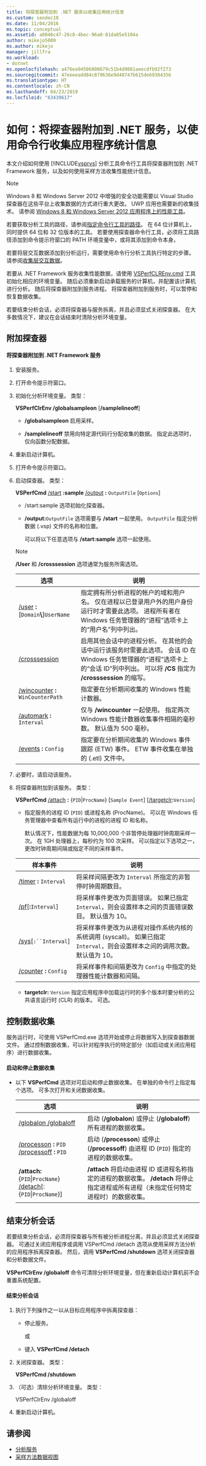 ```yaml
---
title: 将探查器附加到 .NET 服务以收集应用统计信息
ms.custom: seodec18
ms.date: 11/04/2016
ms.topic: conceptual
ms.assetid: a0046c47-26c8-4bec-96a0-81da05e5104a
author: mikejo5000
ms.author: mikejo
manager: jillfra
ms.workload:
- dotnet
ms.openlocfilehash: a476ea94506800679c51b4d9081aeecdfb92f273
ms.sourcegitcommit: 47eeeeadd84c879636e9d48747b615de69384356
ms.translationtype: HT
ms.contentlocale: zh-CN
ms.lasthandoff: 04/23/2019
ms.locfileid: "63439617"
---
```

# <a name="how-to-attach-the-profiler-to-a-net-service-to-collect-application-statistics-by-using-the-command-line"></a>如何：将探查器附加到 .NET 服务，以使用命令行收集应用程序统计信息
本文介绍如何使用 [!INCLUDE[vsprvs](../code-quality/includes/vsprvs_md.md)] 分析工具命令行工具将探查器附加到 .NET Framework 服务，以及如何使用采样方法收集性能统计信息。

> [!NOTE]
> Windows 8 和 Windows Server 2012 中增强的安全功能需要以 Visual Studio 探查器在这些平台上收集数据的方式进行重大更改。 UWP 应用也需要新的收集技术。 请参阅 [Windows 8 和 Windows Server 2012 应用程序上的性能工具](../profiling/performance-tools-on-windows-8-and-windows-server-2012-applications.md)。
>
> 若要获取分析工具的路径，请参阅[指定命令行工具的路径](../profiling/specifying-the-path-to-profiling-tools-command-line-tools.md)。 在 64 位计算机上，同时提供 64 位和 32 位版本的工具。 若要使用探查器命令行工具，必须将工具路径添加到命令提示符窗口的 PATH 环境变量中，或将其添加到命令本身。
>
> 若要将层交互数据添加到分析运行，需要使用命令行分析工具执行特定的步骤。 请参阅[收集层交互数据](../profiling/adding-tier-interaction-data-from-the-command-line.md)。

 若要从 .NET Framework 服务收集性能数据，请使用 [VSPerfCLREnv.cmd](../profiling/vsperfclrenv.md) 工具初始化相应的环境变量。 随后必须重新启动承载服务的计算机，并配置该计算机进行分析。 随后将探查器附加到服务进程。 将探查器附加到服务时，可以暂停和恢复数据收集。

 若要结束分析会话，必须将探查器与服务拆离，并且必须显式关闭探查器。 在大多数情况下，建议在会话结束时清除分析环境变量。

## <a name="attach-the-profiler"></a>附加探查器

#### <a name="to-attach-the-profiler-to-a-net-framework-service"></a>将探查器附加到 .NET Framework 服务

1. 安装服务。

2. 打开命令提示符窗口。

3. 初始化分析环境变量。 类型：

    **VSPerfClrEnv /globalsampleon** [**/samplelineoff**]

   - **/globalsampleon** 启用采样。

   - **/samplelineoff** 禁用向特定源代码行分配收集的数据。 指定此选项时，仅向函数分配数据。

4. 重新启动计算机。

5. 打开命令提示符窗口。

6. 启动探查器。 类型：

    **VSPerfCmd**  [/start](../profiling/start.md) **:sample**  [/output](../profiling/output.md) **:** `OutputFile` [`Options`]

   - /start:sample 选项初始化探查器。

   - **/output:**`OutputFile` 选项需要与 **/start** 一起使用。 `OutputFile` 指定分析数据 (.vsp) 文件的名称和位置。

     可以将以下任意选项与 **/start:sample** 选项一起使用。

   > [!NOTE]
   > **/User** 和 **/crosssession** 选项通常为服务所需选项。

   | 选项 | 说明 |
   | - | - |
   | [/user](../profiling/user-vsperfcmd.md) **:**[`Domain`**\\**]`UserName` | 指定拥有所分析进程的帐户的域和用户名。 仅在进程以已登录用户外的用户身份运行时才需要此选项。 进程所有者在 Windows 任务管理器的“进程”选项卡上的“用户名”列中列出。 |
   | [/crosssession](../profiling/crosssession.md) | 启用其他会话中的进程分析。 在其他的会话中运行该服务时需要此选项。 会话 ID 在 Windows 任务管理器的“进程”选项卡上的“会话 ID”列中列出。 可以将 **/CS** 指定为 **/crosssession** 的缩写。 |
   | [/wincounter](../profiling/wincounter.md) **:** `WinCounterPath` | 指定要在分析期间收集的 Windows 性能计数器。 |
   | [/automark](../profiling/automark.md) **:** `Interval` | 仅与 **/wincounter** 一起使用。 指定两次 Windows 性能计数器收集事件相隔的毫秒数。 默认值为 500 毫秒。 |
   | [/events](../profiling/events-vsperfcmd.md) **:** `Config` | 指定要在分析期间收集的 Windows 事件跟踪 (ETW) 事件。 ETW 事件收集在单独的 (.etl) 文件中。 |

7. 必要时，请启动该服务。

8. 将探查器附加到该服务。 类型：

    **VSPerfCmd**  [/attach](../profiling/attach.md) **:** {`PID`&#124;`ProcName`} [`Sample Event`] [[/targetclr](../profiling/targetclr.md)**:**`Version`]

   - 指定服务的进程 ID (`PID`) 或进程名称 (ProcName)。 可以在 Windows 任务管理器中查看所有运行中的进程的进程 ID 和名称。

     默认情况下，性能数据为每 10,000,000 个非暂停处理器时钟周期采样一次。 在 1GH 处理器上，每秒约为 100 次采样。 可以指定以下选项之一，更改时钟周期间隔或指定不同的采样事件。

   |样本事件|说明|
   |------------------|-----------------|
   |[/timer](../profiling/timer.md) **:** `Interval`|将采样间隔更改为 `Interval` 所指定的非暂停时钟周期数目。|
   |[/pf](../profiling/pf.md)[**:**`Interval`]|将采样事件更改为页面错误。 如果已指定 `Interval`，则会设置样本之间的页面错误数目。 默认值为 10。|
   |[/sys](../profiling/sys-vsperfcmd.md)[`:``Interval`]|将采样事件更改为从进程对操作系统内核的系统调用 (syscall)。 如果已指定 `Interval`，则会设置样本之间的调用次数。 默认值为 10。|
   |[/counter](../profiling/counter.md) **:** `Config`|将采样事件和间隔更改为 `Config` 中指定的处理器性能计数器和间隔。|

   - **targetclr:** `Version` 指定应用程序中加载运行时的多个版本时要分析的公共语言运行时 (CLR) 的版本。 可选。

## <a name="control-data-collection"></a>控制数据收集
 服务运行时，可使用 VSPerfCmd.exe 选项开始或停止将数据写入到探查器数据文件。 通过控制数据收集，可以针对程序执行的特定部分（如启动或关闭应用程序）进行数据收集。

#### <a name="to-start-and-stop-data-collection"></a>启动和停止数据收集

- 以下 **VSPerfCmd** 选项对可启动和停止数据收集。 在单独的命令行上指定每个选项。 可多次打开和关闭数据收集。

    |选项|说明|
    |------------|-----------------|
    |[/globalon /globaloff](../profiling/globalon-and-globaloff.md)|启动 (**/globalon**) 或停止 (**/globaloff**) 所有进程的数据收集。|
    |[/processon](../profiling/processon-and-processoff.md) **:** `PID` [/processoff](../profiling/processon-and-processoff.md) **:** `PID`|启动 (**/processon**) 或停止 (**/processoff**) 由进程 ID (`PID`) 指定的进程的数据收集。|
    |**/attach:**{`PID`&#124;`ProcName`} [/detach](../profiling/detach.md)[:{`PID`&#124;`ProcName`}]|**/attach** 将启动由进程 ID 或进程名称指定的进程的数据收集。 **/detach** 将停止指定进程或所有进程（未指定任何特定进程时）的数据收集。|

## <a name="end-the-profiling-session"></a>结束分析会话
 若要结束分析会话，必须将探查器与所有被分析进程分离，并且必须显式关闭探查器。 可通过关闭应用程序或调用 VSPerfCmd /detach 选项从使用采样方法分析的应用程序拆离探查器。 然后，调用 **VSPerfCmd /shutdown** 选项关闭探查器和分析数据文件。

 **VSPerfClrEnv /globaloff** 命令可清除分析环境变量，但在重新启动计算机前不会重置系统配置。

#### <a name="to-end-a-profiling-session"></a>结束分析会话

1. 执行下列操作之一以从目标应用程序中拆离探查器：

    - 停止服务。

         或

    - 键入 **VSPerfCmd /detach**

2. 关闭探查器。 类型：

     **VSPerfCmd /shutdown**

3. （可选）清除分析环境变量。 类型：

     VSPerfClrEnv /globaloff

4. 重新启动计算机。

## <a name="see-also"></a>请参阅
- [分析服务](../profiling/command-line-profiling-of-services.md)
- [采样方法数据视图](../profiling/profiler-sampling-method-data-views.md)